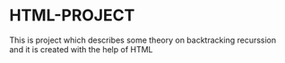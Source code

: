 # HTML-PROJECT

This is project which describes some theory on backtracking recurssion and it is created with the help of HTML



